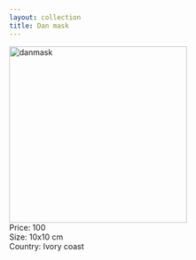```yaml
---
layout: collection
title: Dan mask
---
```



<div class="collectionFigure">
<img src="https://farm4.staticflickr.com/3916/19314636685_1009a686fc.jpg" width="320" height="318" alt="danmask" class="collectionImage">
</div>
<div class="collectionDescription">
Price: 100
<br>
Size: 10x10 cm
<br>
Country: Ivory coast

</div>